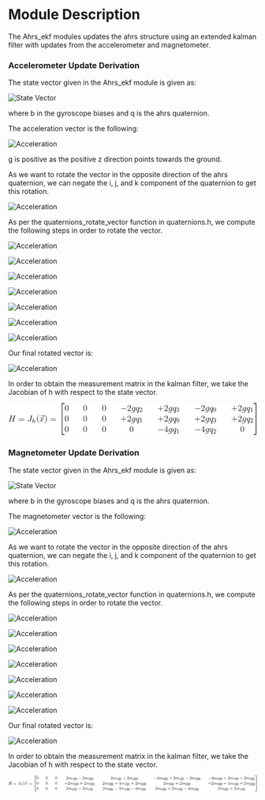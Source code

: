 # Module Description
The Ahrs_ekf modules updates the ahrs structure using an extended kalman filter with updates from the accelerometer and magnetometer.

### Accelerometer Update Derivation
The state vector given in the Ahrs_ekf module is given as:
<!-- \vec{x} = \begin{bmatrix} b_x \\ b_y \\ b_z \\ q_0 \\ q_1 \\ q_2 \\ q_3 \end{bmatrix} -->
![State Vector](http://mathurl.com/ze3ktfw.png)

where b in the gyroscope biases and q is the ahrs quaternion.

The acceleration vector is the following:
<!-- \vec{a} = \begin{bmatrix} 0 \\ 0 \\ g \end{bmatrix} -->
![Acceleration](http://mathurl.com/zogc2o3.png)

g is positive as the positive z direction points towards the ground.

As we want to rotate the vector in the opposite direction of the ahrs quaternion, we can negate the i, j, and k component of the quaternion to get this rotation.
<!-- \vec{q} = \begin{bmatrix} q_0 \\ -q_1 \\ -q_2 \\ -q_3  \end{bmatrix} -->
![Acceleration](http://mathurl.com/gqbkhnz.png)

As per the quaternions_rotate_vector function in quaternions.h, we compute the following steps in order to rotate the vector.
<!-- \vec{tmp}_1 = \begin{vmatrix} \vec{\imath} && \vec{\jmath} && \vec{k} \\ -q_1 && -q_2 && -q_3 \\ 0 && 0 && g \end{vmatrix} -->
![Acceleration](http://mathurl.com/zgryhmu.png)

<!-- \vec{tmp}_1 = \begin{bmatrix} -g q_2 \\ +g q_1 \\ 0 \end{bmatrix} -->
![Acceleration](http://mathurl.com/j66o2gq.png)

<!-- \vec{tmp}_1 = 2 \vec{tmp}_1 -->
![Acceleration](http://mathurl.com/gnc6l5g.png)

<!-- \vec{tmp}_1 = \begin{bmatrix} -2 g q_2 \\ +2 g q_1 \\ 0 \end{bmatrix} -->
![Acceleration](http://mathurl.com/gnry9g7.png)

<!-- \vec{tmp}_2 = \begin{vmatrix} \vec{\imath} && \vec{\jmath} && \vec{k} \\ -q_1 && -q_2 && -q_3 \\ -2 g q_2 && +2 g q_1 && 0 \end{vmatrix} -->
![Acceleration](http://mathurl.com/jmmb5wk.png)

<!-- \vec{tmp}_2 = \begin{bmatrix} 2 g q_1 q_3 \\ 2 g q_2 q_3 \\ -2 g q_1^2 - 2 g q_2^2 \end{bmatrix} -->
![Acceleration](http://mathurl.com/zp36pbb.png)

<!-- \vec{h} = \vec{a} + q_0 * \vec{tmp}_1 + \vec{tmp}_2 -->
![Acceleration](http://mathurl.com/jca57ht.png)

Our final rotated vector is:
<!-- \vec{h} = \begin{bmatrix} -2 g q_0 q_2 + 2 g q_1 q_3 \\ +2 g q_0 q_1 + 2 g q_2 q_3 \\ g - 2 g q_1^2 - 2 g q_2^2 \end{bmatrix} -->
![Acceleration](http://mathurl.com/jygv2cz.png)

In order to obtain the measurement matrix in the kalman filter, we take the Jacobian of h with respect to the state vector.
<!-- H = J_h(\vec{x}) = \begin{bmatrix} 0 && 0 && 0 && -2 g q_2 && +2 g q_3 && -2 g q_0 && +2 g q_1 \\ 0 && 0 && 0 && +2 g q_1 && +2 g q_0 && +2 g q_3 && +2 g q_2 \\ 0 && 0 && 0 && 0 && -4 g q_1 && -4 g q_2 && 0 \end{bmatrix} -->
<!-- For some reason, the website limits the matrix to 5 columns -->
![Acceleration](./Images/Ahrs_ekf_acc_H.gif)


### Magnetometer Update Derivation
The state vector given in the Ahrs_ekf module is given as:
<!-- \vec{x} = \begin{bmatrix} b_x \\ b_y \\ b_z \\ q_0 \\ q_1 \\ q_2 \\ q_3 \end{bmatrix} -->
![State Vector](http://mathurl.com/ze3ktfw.png)

where b in the gyroscope biases and q is the ahrs quaternion.

The magnetometer vector is the following:
<!-- \vec{m} = \begin{bmatrix} m_0 \\ m_1 \\ m_2 \end{bmatrix} -->
![Acceleration](http://mathurl.com/jyosp6s.png)

As we want to rotate the vector in the opposite direction of the ahrs quaternion, we can negate the i, j, and k component of the quaternion to get this rotation.
<!-- \vec{q} = \begin{bmatrix} q_0 \\ -q_1 \\ -q_2 \\ -q_3  \end{bmatrix} -->
![Acceleration](http://mathurl.com/gqbkhnz.png)

As per the quaternions_rotate_vector function in quaternions.h, we compute the following steps in order to rotate the vector.
<!-- \vec{tmp}_1 = \begin{vmatrix} \vec{\imath} && \vec{\jmath} && \vec{k} \\ -q_1 && -q_2 && -q_3 \\ m_0 && m_1 && m_2 \end{vmatrix} -->
![Acceleration](http://mathurl.com/jckkqld.png)

<!-- \vec{tmp}_1 = \begin{bmatrix} m_1 q_3 - m_2 q_2\\ -m_0 q_3 + m_2 q_1 \\ m_0 q_2 - m_1 q_1 \end{bmatrix} -->
![Acceleration](http://mathurl.com/hzznupw.png)

<!-- \vec{tmp}_1 = 2 \vec{tmp}_1 -->
![Acceleration](http://mathurl.com/gnc6l5g.png)

<!-- \vec{tmp}_1 = \vec{tmp}_1 = \begin{bmatrix} 2 m_1 q_3 - 2 m_2 q_2\\ -2 m_0 q_3 + 2 m_2 q_1 \\ 2 m_0 q_2 - 2 m_1 q_1 \end{bmatrix} -->
![Acceleration](http://mathurl.com/zwjqzoq.png)

<!-- \vec{tmp}_2 = \begin{vmatrix} \vec{\imath} && \vec{\jmath} && \vec{k} \\ -q_1 && -q_2 && -q_3 \\ 2 m_1 q_3 - 2 m_2 q_2 && -2 m_0 q_3 + 2 m_2 q_1 && 2 m_0 q_2 - 2 m_1 q_1 \end{vmatrix} -->
![Acceleration](http://mathurl.com/jjqn6pd.png)

<!-- \vec{tmp}_2 = \begin{bmatrix} -2 m_0 q_2^2 - 2 m_0 q_3^2 +2 m_1 q_1 q_2 + 2 m_2 q_1 q_3 \\ 2 m_0 q_1 q_2 - 2 m_1 q_1^2 - 2 m_1 q_3^2 + 2 m_2 q_2 q_3 \\ 2 m_0 q_1 q_3 + 2 m_1 q_2 q_3 - 2 m_2 q_1^2 - 2 m_2 q_2^2 \end{bmatrix} -->
![Acceleration](http://mathurl.com/gpu8rvq.png)

<!-- \vec{h} = \vec{a} + q_0 * \vec{tmp}_1 + \vec{tmp}_2 -->
![Acceleration](http://mathurl.com/jca57ht.png)

Our final rotated vector is:
<!-- \vec{h} = \begin{bmatrix} m_0 - 2 m_0 q_2^2 - 2 m_0 q_3^2 + 2 m_1 q_0 q_3 + 2 m_1 q_1 q_2 - 2 m_2 q_0 q_2 + 2 m_2 q_1 q_3 \\ m_1 - 2 m_0 q_0 q_3 + 2 m_0 q_1 q_2 - 2 m_1 q_1^2 -2 m_1 q_3^2 + 2 m_2 q_0 q_1 + 2 m_2 q_2 q_3 \\ m_2 + 2 m_0 q_0 q_2 + 2 m_0 q_1 q_3 - 2 m_1 q_0 q_1 + 2 m_1 q_2 q_3 - 2 m_2 q_1^2 - 2 m_2 q_2^2\end{bmatrix} -->
![Acceleration](http://mathurl.com/jsnkmyz.png)

In order to obtain the measurement matrix in the kalman filter, we take the Jacobian of h with respect to the state vector.
<!-- H = J_h(\vec{x}) = \begin{bmatrix} 0 && 0 && 0 && 2 m_1 q_3 - 2 m_2 q_2 && 2 m_1 q_2 + 2 m_2 q_3 && -4 m_0 q_2 + 2 m_1 q_1 - 2 m_2 q_0 && -4 m_0 q_3 + 2 m_1 q_0 + 2m_2 q_1 \\ 0 && 0 && 0 && -2 m_0 q_3 + 2 m_2 q_1 && 2 m_0 q_2 -4 m_1 q_1 +2 m_2 q_0 && 2 m_0 q_1 + 2 m_2 q_3 && -2 m_0 q_0 - 4 m_1 q_3 + 2 m_2 q_2 \\ 0 && 0 && 0 && 2 m_0 q_2 - 2 m_1 q_1 && 2 m_0 q_3 - 2 m_1 q_0 - 4 m_2 q_1 && 2 m_0 q_0 + 2 m_1 q_3 -4 m_2 q_2 && 2 m_0 q_1 + 2 m_1 q_2 \end{bmatrix} -->
<!-- For some reason, the website limits the matrix to 5 columns -->
![Acceleration](./Images/Ahrs_ekf_mag_H.gif)

